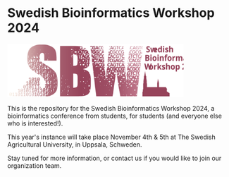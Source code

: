 # Swedish Bioinformatics Workshop 2024

<img src="SBW2024_logo_pink_final.svg" alt="alt text" width="400" />

This is the repository for the Swedish Bioinformatics Workshop 2024, a bioinformatics conference from students, for students (and everyone else who is interested!). 

This year's instance will take place November 4th & 5th at The Swedish Agricultural University, in Uppsala, Schweden. 

Stay tuned for more information, or contact us if you would like to join our organization team. 

